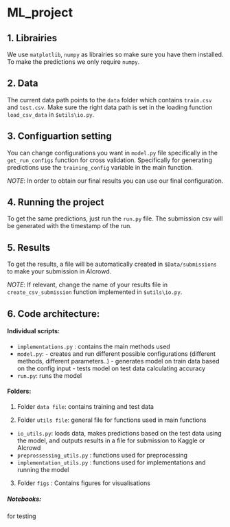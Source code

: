 
# ML_project


## 1. Librairies

We use `matplotlib`, `numpy` as librairies so make sure you have them installed. To make the predictions we only require `numpy`.

## 2. Data 

The current data path points to the `data` folder which contains `train.csv` and `test.csv`. Make sure the right data path is set in the loading function `load_csv_data` in `$utils\io.py`. 

## 3. Configuartion setting

You can change configurations you want in `model.py` file specifically in the `get_run_configs` function for cross validation. Specifically for generating predictions use the `training_config` variable in the main function.

*NOTE*: In order to obtain our final results you can use our final configuration.

## 4. Running the project

To get the same predictions, just run the `run.py` file. The submission csv will be generated with the timestamp of the run. 

## 5. Results

To get the results, a file will be automatically created in  `$Data/submissions` to make your submission in AIcrowd.

*NOTE*: If relevant, change the name of your results file in `create_csv_submission` function implemented in `$utils\io.py`. 



## 6. Code architecture:

#### Individual scripts:

*  `implementations.py` : contains the main methods used
*  `model.py`: - creates and run different possible configurations (different methods, different parameters..)
            - generates model on train data based on the config input
            - tests model on test data calculating accuracy
* `run.py`: runs the model

#### Folders: 

1. Folder `data file`: contains training and test data

2. Folder `utils file`: general file for functions used in main functions
* `io_utils.py`: loads data, makes predictions based on the test data using the model, and outputs results in a file for submission to Kaggle or AIcrowd
* `preprossessing_utils.py` : functions used for preprocessing 
* `implementation_utils.py` : functions used for implementations and running the model 

3. Folder `figs` : Contains figures for visualisations 

##### Notebooks: 
for testing
